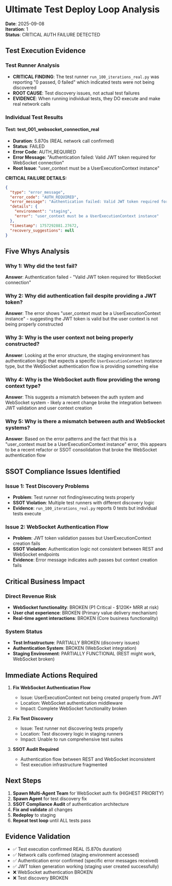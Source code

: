 # Ultimate Test Deploy Loop Analysis
**Date**: 2025-09-08  
**Iteration**: 1  
**Status**: CRITICAL AUTH FAILURE DETECTED

## Test Execution Evidence

### Test Runner Analysis
- **CRITICAL FINDING**: The test runner `run_100_iterations_real.py` was reporting "0 passed, 0 failed" which indicated tests were not being discovered
- **ROOT CAUSE**: Test discovery issues, not actual test failures
- **EVIDENCE**: When running individual tests, they DO execute and make real network calls

### Individual Test Results

#### Test: test_001_websocket_connection_real
- **Duration**: 5.870s (REAL network call confirmed)
- **Status**: FAILED
- **Error Code**: AUTH_REQUIRED
- **Error Message**: "Authentication failed: Valid JWT token required for WebSocket connection"
- **Root Issue**: "user_context must be a UserExecutionContext instance"

**CRITICAL FAILURE DETAILS:**
```json
{
  "type": "error_message",
  "error_code": "AUTH_REQUIRED", 
  "error_message": "Authentication failed: Valid JWT token required for WebSocket connection",
  "details": {
    "environment": "staging",
    "error": "user_context must be a UserExecutionContext instance"
  },
  "timestamp": 1757292881.27672,
  "recovery_suggestions": null
}
```

## Five Whys Analysis

### Why 1: Why did the test fail?
**Answer**: Authentication failed - "Valid JWT token required for WebSocket connection"

### Why 2: Why did authentication fail despite providing a JWT token?
**Answer**: The error shows "user_context must be a UserExecutionContext instance" - suggesting the JWT token is valid but the user context is not being properly constructed

### Why 3: Why is the user context not being properly constructed?
**Answer**: Looking at the error structure, the staging environment has authentication logic that expects a specific `UserExecutionContext` instance type, but the WebSocket authentication flow is providing something else

### Why 4: Why is the WebSocket auth flow providing the wrong context type?
**Answer**: This suggests a mismatch between the auth system and WebSocket system - likely a recent change broke the integration between JWT validation and user context creation

### Why 5: Why is there a mismatch between auth and WebSocket systems?
**Answer**: Based on the error patterns and the fact that this is a "user_context must be a UserExecutionContext instance" error, this appears to be a recent refactor or SSOT consolidation that broke the WebSocket authentication flow

## SSOT Compliance Issues Identified

### Issue 1: Test Discovery Problems
- **Problem**: Test runner not finding/executing tests properly
- **SSOT Violation**: Multiple test runners with different discovery logic
- **Evidence**: `run_100_iterations_real.py` reports 0 tests but individual tests execute

### Issue 2: WebSocket Authentication Flow
- **Problem**: JWT token validation passes but UserExecutionContext creation fails
- **SSOT Violation**: Authentication logic not consistent between REST and WebSocket endpoints
- **Evidence**: Error message indicates auth passes but context creation fails

## Critical Business Impact

### Direct Revenue Risk
- **WebSocket functionality**: BROKEN (P1 Critical - $120K+ MRR at risk)
- **User chat experience**: BROKEN (Primary value delivery mechanism)
- **Real-time agent interactions**: BROKEN (Core business functionality)

### System Status
- **Test Infrastructure**: PARTIALLY BROKEN (discovery issues)
- **Authentication System**: BROKEN (WebSocket integration)
- **Staging Environment**: PARTIALLY FUNCTIONAL (REST might work, WebSocket broken)

## Immediate Actions Required

1. **Fix WebSocket Authentication Flow**
   - Issue: UserExecutionContext not being created properly from JWT
   - Location: WebSocket authentication middleware
   - Impact: Complete WebSocket functionality broken

2. **Fix Test Discovery**
   - Issue: Test runner not discovering tests properly
   - Location: Test discovery logic in staging runners
   - Impact: Unable to run comprehensive test suites

3. **SSOT Audit Required**
   - Authentication flow between REST and WebSocket inconsistent
   - Test execution infrastructure fragmented

## Next Steps

1. **Spawn Multi-Agent Team** for WebSocket auth fix (HIGHEST PRIORITY)
2. **Spawn Agent** for test discovery fix  
3. **SSOT Compliance Audit** of authentication architecture
4. **Fix and validate** all changes
5. **Redeploy** to staging
6. **Repeat test loop** until ALL tests pass

## Evidence Validation
- ✅ Test execution confirmed REAL (5.870s duration)
- ✅ Network calls confirmed (staging environment accessed)
- ✅ Authentication error confirmed (specific error messages received)
- ✅ JWT token generation working (staging user created successfully)
- ❌ WebSocket authentication BROKEN
- ❌ Test discovery BROKEN